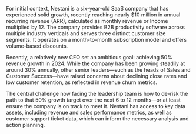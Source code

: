 For initial context, Nestani is a six-year-old SaaS company that has experienced solid growth, recently reaching nearly $10 million in annual recurring revenue (ARR), calculated as monthly revenue or Income multiplied by 12. The company provides B2B productivity software across multiple industry verticals and serves three distinct customer size segments. It operates on a month-to-month subscription model and offers volume-based discounts.

Recently, a relatively new CEO set an ambitious goal: achieving 50% revenue growth in 2024. While the company has been growing steadily at around 30% annually, other senior leaders—such as the heads of Sales and Customer Success—have raised concerns about declining close rates and low customer retention, as reflected in revenue churn metrics.

The central challenge now facing the leadership team is how to de-risk the path to that 50% growth target over the next 6 to 12 months—or at least ensure the company is on track to meet it. Nestani has access to key data assets, including revenue and sales performance metrics, as well as customer support ticket data, which can inform the necessary analysis and action planning.